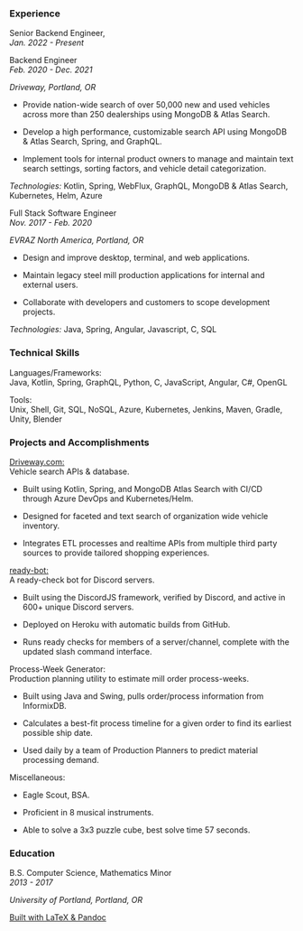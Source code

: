 ### Experience

Senior Backend Engineer,  
*Jan. 2022 - Present*

Backend Engineer  
*Feb. 2020 - Dec. 2021*

*Driveway, Portland, OR*

-   Provide nation-wide search of over 50,000 new and used vehicles
    across more than 250 dealerships using MongoDB & Atlas Search.

-   Develop a high performance, customizable search API using MongoDB &
    Atlas Search, Spring, and GraphQL.

-   Implement tools for internal product owners to manage and maintain
    text search settings, sorting factors, and vehicle detail
    categorization.

*Technologies:* Kotlin, Spring, WebFlux, GraphQL, MongoDB & Atlas
Search, Kubernetes, Helm, Azure

Full Stack Software Engineer  
*Nov. 2017 - Feb. 2020*

*EVRAZ North America, Portland, OR*

-   Design and improve desktop, terminal, and web applications.

-   Maintain legacy steel mill production applications for internal and
    external users.

-   Collaborate with developers and customers to scope development
    projects.

*Technologies:* Java, Spring, Angular, Javascript, C, SQL

### Technical Skills

Languages/Frameworks:  
Java, Kotlin, Spring, GraphQL, Python, C, JavaScript, Angular, C#,
OpenGL

Tools:  
Unix, Shell, Git, SQL, NoSQL, Azure, Kubernetes, Jenkins, Maven, Gradle,
Unity, Blender

### Projects and Accomplishments

[Driveway.com:](https://driveway.com/shop)  
Vehicle search APIs & database.

-   Built using Kotlin, Spring, and MongoDB Atlas Search with CI/CD
    through Azure DevOps and Kubernetes/Helm.

-   Designed for faceted and text search of organization wide vehicle
    inventory.

-   Integrates ETL processes and realtime APIs from multiple third party
    sources to provide tailored shopping experiences.

[ready-bot:](https://www.github.com/BurnsCommaLucas/ready-bot)  
A ready-check bot for Discord servers.

-   Built using the DiscordJS framework, verified by Discord, and active
    in 600+ unique Discord servers.

-   Deployed on Heroku with automatic builds from GitHub.

-   Runs ready checks for members of a server/channel, complete with the
    updated slash command interface.

Process-Week Generator:  
Production planning utility to estimate mill order process-weeks.

-   Built using Java and Swing, pulls order/process information from
    InformixDB.

-   Calculates a best-fit process timeline for a given order to find its
    earliest possible ship date.

-   Used daily by a team of Production Planners to predict material
    processing demand.

Miscellaneous:  
-   Eagle Scout, BSA.

-   Proficient in 8 musical instruments.

-   Able to solve a 3x3 puzzle cube, best solve time 57 seconds.

### Education

B.S. Computer Science, Mathematics Minor  
*2013 - 2017*

*University of Portland, Portland, OR*

<div class="center">

[Built with LaTeX &
Pandoc](https://www.github.com/BurnsCommaLucas/Resume)

</div>
